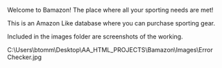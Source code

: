 Welcome to Bamazon!  The place where all your sporting needs are met!

This is an Amazon Like database where you can purchase sporting gear.

Included in the images folder are screenshots of the working.

C:\Users\btomm\Desktop\AA_HTML_PROJECTS\Bamazon\Images\Error Checker.jpg